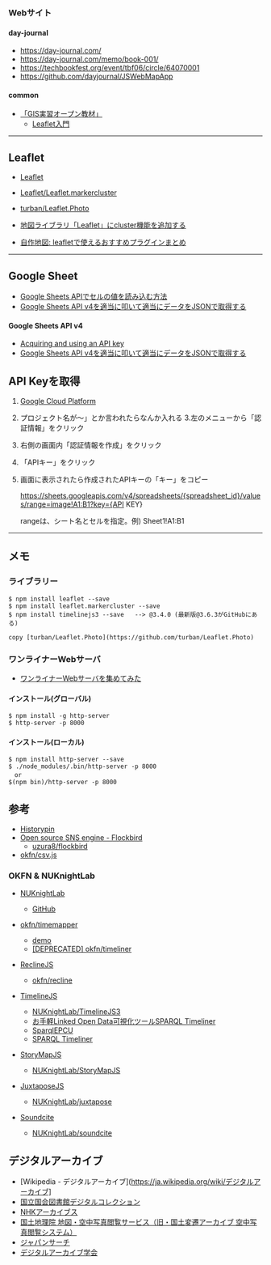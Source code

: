 ### Webサイト

#### day-journal
* <https://day-journal.com/>
* <https://day-journal.com/memo/book-001/>
* <https://techbookfest.org/event/tbf06/circle/64070001>
* <https://github.com/dayjournal/JSWebMapApp>

#### common

* [「GIS実習オープン教材」](https://gis-oer.github.io/gitbook/book/)
    - [Leaflet入門](https://gis-oer.github.io/gitbook/book/materials/web_gis/Leaflet/Leaflet.html)

----

Leaflet
----
* [Leaflet](https://leafletjs.com/)

* [Leaflet/Leaflet.markercluster](https://github.com/Leaflet/Leaflet.markercluster)
* [turban/Leaflet.Photo](https://github.com/turban/Leaflet.Photo)

* [地図ライブラリ「Leaflet」にcluster機能を追加する](https://qiita.com/mitch0807/items/52698a561d4255578657)
* [自作地図: leafletで使えるおすすめプラグインまとめ](https://qiita.com/pokohide/items/6329f1f92253ced23599)

----

Google Sheet
----
* [Google Sheets APIでセルの値を読み込む方法](https://qiita.com/howdy39/items/5473160c93030c386c2d)
* [Google Sheets API v4を適当に叩いて適当にデータをJSONで取得する](http://taiki-t.hatenablog.com/entry/2016/10/14/031124)


#### Google Sheets API v4 
* [Acquiring and using an API key ](https://developers.google.com/sheets/api/guides/authorizing#APIKey)
* [Google Sheets API v4を適当に叩いて適当にデータをJSONで取得する](http://taiki-t.hatenablog.com/entry/2016/10/14/031124)

API Keyを取得
---
1. [Google Cloud Platform](https://console.developers.google.com/apis/credentials)
2. プロジェクト名が〜」とか言われたらなんか入れる
3.左のメニューから「認証情報」をクリック
4. 右側の画面内「認証情報を作成」をクリック
5. 「APIキー」をクリック
6.  画面に表示されたら作成されたAPIキーの「キー」をコピー


    https://sheets.googleapis.com/v4/spreadsheets/{spreadsheet_id}/values/range=image!A1:B1?key={API KEY}

    rangeは、シート名とセルを指定。例) Sheet1!A1:B1

----

メモ
-----

### ライブラリー

    $ npm install leaflet --save
    $ npm install leaflet.markercluster --save
    $ npm install timelinejs3 --save   --> @3.4.0 (最新版@3.6.3がGitHubにある)

    copy [turban/Leaflet.Photo](https://github.com/turban/Leaflet.Photo)

### ワンライナーWebサーバ

* [ワンライナーWebサーバを集めてみた](https://qiita.com/sudahiroshi/items/e74d61d939f18779970d)

#### インストール(グローバル)
    
    $ npm install -g http-server
    $ http-server -p 8000

#### インストール(ローカル)

    $ npm install http-server --save
    $ ./node_modules/.bin/http-server -p 8000
    　or
    $(npm bin)/http-server -p 8000

参考
----
* [Historypin](https://www.historypin.org/en/)
* [Open source SNS engine -  Flockbird](https://demo.flockbird.uzura.work/)
    - [uzura8/flockbird](https://github.com/uzura8/flockbird)
* [okfn/csv.js](https://github.com/okfn/csv.js)

### OKFN & NUKnightLab
* [NUKnightLab](https://knightlab.northwestern.edu/community/)
    - [GitHub](https://github.com/NUKnightLab/)
* [okfn/timemapper](https://github.com/okfn/timemapper)
    - [demo](https://timemapper.okfnlabs.org/)
    - [[DEPRECATED] okfn/timeliner](https://github.com/okfn/timeliner)
* [ReclineJS](http://okfnlabs.org/recline/)
    - [okfn/recline](https://github.com/okfn/recline)
* [TimelineJS](https://timeline.knightlab.com/)
    - [NUKnightLab/TimelineJS3](https://github.com/NUKnightLab/TimelineJS3)
    - [お手軽Linked Open Data可視化ツールSPARQL Timeliner ](https://www.slideshare.net/uedayou/linked-open-datasparql-timeliner)
    - [SparqlEPCU](http://lodcu6.isc.chubu.ac.jp/SparqlEPCU/)
    - [SPARQL Timeliner](http://uedayou.net/SPARQLTimeliner/)

* [StoryMapJS](https://storymap.knightlab.com/)
    - [NUKnightLab/StoryMapJS](https://github.com/NUKnightLab/StoryMapJS)
* [JuxtaposeJS](https://juxtapose.knightlab.com/)
    - [NUKnightLab/juxtapose](https://github.com/NUKnightLab/juxtapose)
* [Soundcite](http://soundcite.knightlab.com/)
    - [NUKnightLab/soundcite](https://github.com/NUKnightLab/soundcite)
    
    
デジタルアーカイブ
---
* [Wikipedia - デジタルアーカイブ](https://ja.wikipedia.org/wiki/デジタルアーカイブ]
* [国立国会図書館デジタルコレクション](http://dl.ndl.go.jp/)
* [NHKアーカイブス](https://www.nhk.or.jp/archives/index.html)
* [国土地理院 地図・空中写真閲覧サービス（旧・国土変遷アーカイブ 空中写真閲覧システム）](http://mapps.gsi.go.jp/maplibSearch.do)
* [ジャパンサーチ](https://jpsearch.go.jp/)
* [デジタルアーカイブ学会](http://digitalarchivejapan.org/)
